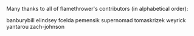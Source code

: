 Many thanks to all of flamethrower's contributors (in alphabetical order):

banburybill
elindsey
fcelda
pemensik
supernomad
tomaskrizek
weyrick
yantarou
zach-johnson
